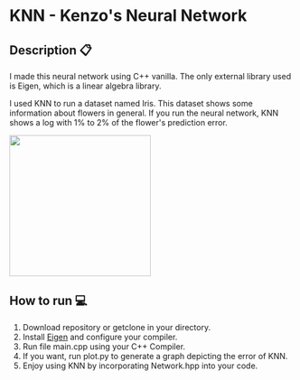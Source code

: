 # KNN - Kenzo's Neural Network

## Description 📋

I made this neural network using C++ vanilla. The only external library used is Eigen, which is a linear algebra library.

I used KNN to run a dataset named Iris. This dataset shows some information about flowers in general. If you run the neural network, KNN shows a log with 1% to 2% of the flower's prediction error.

<img src="errorlog.gif" width="250" height="250">

## How to run 💻

1. Download repository or getclone in your directory.
2. Install [Eigen](https://eigen.tuxfamily.org/dox/GettingStarted.html) and configure your compiler.
3. Run file main.cpp using your C++ Compiler.
4. If you want, run plot.py to generate a graph depicting the error of KNN.
5. Enjoy using KNN by incorporating Network.hpp into your code.
